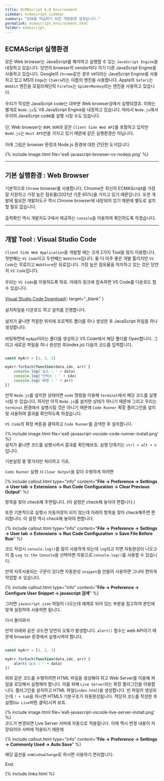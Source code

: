 ```yaml
---
title: ECMAScript 6.0 Environment
sidebar: ecmascript_sidebar
summary: "ES6를 학습하기 위한 개발환경 설정입니다."
permalink: ecmascript_environment.html
folder: ecmascript
---
```


## ECMAScript 실행환경

모든 Web browser는 JavaScript를 해석하고 실행할 수 있는 `JavaScript Engine`을 내장하고 있습니다.
당연히 browser의 vendor마다 각기 다른 JavaScript Engine을 사용하고 있습니다. Google의 `Chrome`같은 경우
`V8`이라는 JavaScript Engine을 사용하고 있고 MS의 `Edge`는 `Chakra`라는 이름의 엔진을 사용합니다.
Apple의 `Safari`는 `Webkit` 엔진을 모질라재단의 `Firefox`는 `SpiderMonkey`라는 엔진을 사용하고 있습니다.
<br><br>
우리가 작성한 JavaScript code는 대부분 Web browser상에서 실행되겠죠. 이와는 별개로 `Node.js`도
V8 JavaScript Engine을 내장하고 있습니다. 따라서 `Node.js`에서 우리의 JavaScript code를
실행 시킬 수도 있습니다.
<br><br>
단, Web browser는 `BOM`, `DOM`과 같은 `Client Side Web API`를 포함하고 있지만 `Node.js`는
`Host API`만을 가지고 있기 때문에 같은 실행환경은 아닙니다.
<br><br>
아래 그림은 browser 환경과 Node.js 환경에 대한 간단한 도식입니다.

{% include image.html
file='es6-javascript-browser-vs-nodejs.png'
%}

---

## 기본 실행환경 : Web Browser

기본적으로 `Chrome` browser를 사용합니다. Chrome은 최신의 ECMAScript를 가장 잘 지원하고
가장 높은 점유율(2021년 기준 65%)을 가지고 있기 때문입니다. 또한 개발에 필요한 개발자도구
역시 Chrome browser에 내장되어 있기 때문에 별도로 설치할 필요 없습니다.
<br><br>
출력확인 역시 개발자도구에서 제공하는 `console`을 이용하여 확인하도록 하겠습니다.

---

## 개발 Tool : Visual Studio Code

`Client Side Web Application`을 개발할 때는 크게 2가지 Tool을 많이 이용합니다.
첫번째는 `VS Code`이고 두번째는 `WebStorm`입니다. 둘 다 아주 좋은 개발 툴이지만
`VS Code`는 무료이고 `WebStorm`은 유료입니다. 가장 높은 점유율을 차지하고 있는 것은
당연히 `VS Code`입니다.
<br><br>
우리는 `VS Code`를 이용하도록 하죠. 아래의 링크에 접속하면 VS Code를 다운로드 할 수 있습니다.
<br><br>
[Visual Studio Code Download](https://code.visualstudio.com/download){: target="_blank" }
<br><br>
설치파일을 다운로드 하고 설치를 진행합니다.
<br><br>
설치가 끝나면 적절한 위치에 프로젝트 폴더를 하나 생성한 후 JavaScript 파일을 하나 생성합니다.
<br><br>
바탕화면에 `myApp`이라는 폴더를 생성하고 VS Code에서 해당 폴더를 Open합니다. 그리고 새로운
파일을 하나 생성한 후(index.js) 다음의 코드를 입력합니다.

~~~javascript

const myArr = [1, 2, 3]

myArr.forEach(function(data,idx, arr) {
    console.log('요소 : ' + data)
    console.log('인덱스 : ' + idx)
    console.log('배열 : ' + arr)
})

~~~

만약 `Node.js`를 설치한 상태라면 `node` 명령을 이용해 `terminal`에서 해당 코드를
실행시킬 수 있습니다. 하지만 아직 `Node.js`를 설치한 상태가 아니기 때문에 그리고 우리는
`terminal` 환경에서 실행시킬 것은 아니기 때문에 `Code Runner` 확장 플러그인을 설치 및
사용하여 결과를 확인하도록 하겠습니다.

`VS Code`의 확장 버튼을 클릭하고 `Code Runner`를 검색한 후 설치합니다.

{% include image.html
file='es6-javascript-vscode-code-runner-install.png'
%}
<br>
설치가 끝나면 코드를 실행시켜서 결과를 확인해보죠.
실행 단축키는 `ctrl + alt + n` 입니다.

기본설정 중 몇가지만 처리하고 가죠.

`Code Runner` 실행 시 `Clear Output`을 같이 수행하게 하려면

{% include callout.html
type="info"
content="**File -> Preference -> Settings -> User tab -> Extensions ->
Run Code Configuration -> Clear Previous Output**"
%}

항목을 찾아 check해 주면됩니다. (이 설정은 check해 놓아야 편합니다.)

또한 기본적으로 실행시 자동저장이 되지 않는데 아래의 항목을 찾아 check해주면 편리합니다.
이 설정 역시 check해 놓아야 편합니다.

{% include callout.html 
type="info" 
content="**File -> Preference -> Settings -> User tab -> Extensions ->
Run Code Configuration -> Save File Before Run**" 
%}

코드 작성시 `console.log()`를 많이 사용하게 되는데 `log`라고 치면 자동완성이 나오고 이 중 `Log to the Console`을
선택하면 자동으로 `console.log()`를 사용할 수 있습니다.

만약 자주사용되는 구문이 있다면 자동완성 `snippet`을 만들어 사용하면 그나마 편하게 작업할 수 있습니다.

{% include callout.html
type="info"
content="**File -> Preference -> Configure User Snippet -> javascript 검색**"
%}

그러면 `javascript.json` 파일이 나오는데 예제로 되어 있는 부분을 참고하여 본인에 맞게 설정하여 사용하면 됩니다.

다시 돌아와서

만약 아래와 같은 코드면 당연히 오류가 발생합니다. `alert()` 함수는 web API이기 때문에
browser 환경에서 실행시켜야 합니다.

~~~javascript

const myArr = [1, 2, 3]

myArr.forEach(function(data,idx, arr) {
    alert('요소 : ' + data)
})

~~~

위와 같은 코드를 수행하려면 HTML 파일을 생성해야 하고 Web Server를 이용해 파일을 로딩해서
실행해야 합니다. 이를 위해 `Live Server`라는 확장 플러그인을 이용합니다. 플러그인을
설치하고 HTML 파일(`index.html`)을 생성합니다. 빈 파일이 생성되는데 `! + tab`을 하시면
HTML5 기본구조가 자동완성됩니다. 적당히 코드를 작성한 후 실행(`Go Live`버튼 클릭)시켜 보죠.

{% include image.html
file='es6-javascript-vscode-live-server-install.png'
%}
<br>
코드가 변경되면 Live Server 서버에 자동으로 적용됩니다. 이때 역시 변경 내용이 저장되어야 서버에 적용되기
때문에

{% include callout.html
type="info"
content="**File -> Preference -> Settings -> Commonly Used -> Auto Save**"
%}

해당 옵션을 `onWindowChange`로 하시면 사용하기 편리합니다.

End.

{% include links.html %}

